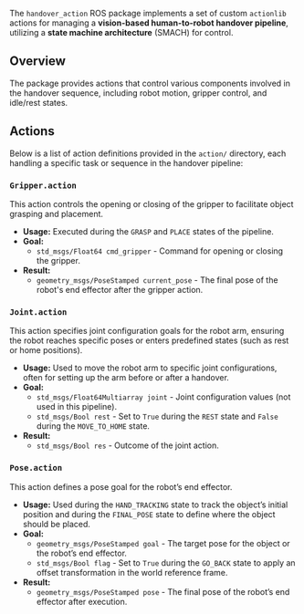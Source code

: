 
The `handover_action` ROS package implements a set of custom `actionlib` actions for managing a **vision-based human-to-robot handover pipeline**, utilizing a **state machine architecture** (SMACH) for control. 

## Overview

The package provides actions that control various components involved in the handover sequence, including robot motion, gripper control, and idle/rest states. 

## Actions

Below is a list of action definitions provided in the `action/` directory, each handling a specific task or sequence in the handover pipeline:

### `Gripper.action`
This action controls the opening or closing of the gripper to facilitate object grasping and placement.

- **Usage:** Executed during the `GRASP` and `PLACE` states of the pipeline.
- **Goal:**
  - `std_msgs/Float64 cmd_gripper` - Command for opening or closing the gripper.
- **Result:**
  - `geometry_msgs/PoseStamped current_pose` - The final pose of the robot's end effector after the gripper action.

### `Joint.action`
This action specifies joint configuration goals for the robot arm, ensuring the robot reaches specific poses or enters predefined states (such as rest or home positions).

- **Usage:** Used to move the robot arm to specific joint configurations, often for setting up the arm before or after a handover.
- **Goal:**
  - `std_msgs/Float64Multiarray joint` - Joint configuration values (not used in this pipeline).
  - `std_msgs/Bool rest` - Set to `True` during the `REST` state and `False` during the `MOVE_TO_HOME` state.
- **Result:**
  - `std_msgs/Bool res` - Outcome of the joint action.

### `Pose.action`
This action defines a pose goal for the robot’s end effector.

- **Usage:** Used during the `HAND_TRACKING` state to track the object’s initial position and during the `FINAL_POSE` state to define where the object should be placed.
- **Goal:**
  - `geometry_msgs/PoseStamped goal` - The target pose for the object or the robot’s end effector.
  - `std_msgs/Bool flag` - Set to `True` during the `GO_BACK` state to apply an offset transformation in the world reference frame.
- **Result:**
  - `geometry_msgs/PoseStamped pose` - The final pose of the robot’s end effector after execution.
